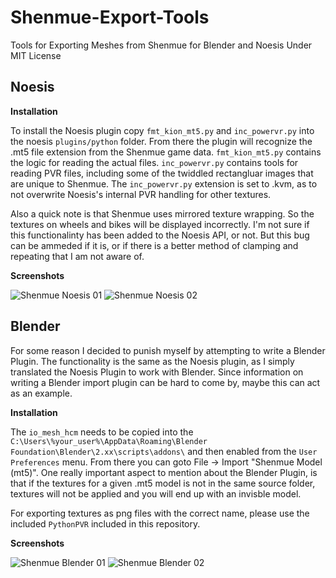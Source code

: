 # Shenmue-Export-Tools
Tools for Exporting Meshes from Shenmue for Blender and Noesis Under MIT License

## Noesis

<b>Installation</b>

To install the Noesis plugin copy ```fmt_kion_mt5.py``` and ```inc_powervr.py``` into the noesis ```plugins/python``` folder. From there the plugin will recognize the .mt5 file extension from the Shenmue game data. ```fmt_kion_mt5.py``` contains the logic for reading the actual files. ```inc_powervr.py``` contains tools for reading PVR files, including some of the twiddled rectangluar images that are unique to Shenmue. The ```inc_powervr.py``` extension is set to .kvm, as to not overwrite Noesis's internal PVR handling for other textures.

Also a quick note is that Shenmue uses mirrored texture wrapping. So the textures on wheels and bikes will be displayed incorrectly. I'm not sure if this functionalinty has been added to the Noesis API, or not. But this bug can be ammeded if it is, or if there is a better method of clamping and repeating that I am not aware of.

<b>Screenshots</b>

![Shenmue Noesis 01](https://i.imgur.com/OgCfaYV.jpg)
![Shenmue Noesis 02](https://i.imgur.com/OgCfaYV.jpg)

## Blender

For some reason I decided to punish myself by attempting to write a Blender Plugin. The functionality is the same as the Noesis plugin, as I simply translated the Noesis Plugin to work with Blender. Since information on writing a Blender import plugin can be hard to come by, maybe this can act as an example.

<b>Installation</b>

The ```io_mesh_hcm``` needs to be copied into the ```C:\Users\%your_user%\AppData\Roaming\Blender Foundation\Blender\2.xx\scripts\addons\``` and then enabled from the ```User Preferences``` menu. From there you can goto File -> Import "Shenmue Model (mt5)". One really important aspect to mention about the Blender Plugin, is that if the textures for a given .mt5 model is not in the same source folder, textures will not be applied and you will end up with an invisble model.

For exporting textures as png files with the correct name, please use the included ```PythonPVR``` included in this repository.

<b>Screenshots</b>

![Shenmue Blender 01](https://i.imgur.com/1JJ7m1g.png)
![Shenmue Blender 02](https://i.imgur.com/9uBF3Ux.png)
